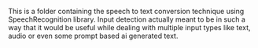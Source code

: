 This is a folder containing the speech to text conversion technique using SpeechRecognition library. 
Input detection actually meant to be in such a way that it would be useful while dealing with multiple input types like text, audio  or even some prompt based ai generated text.
